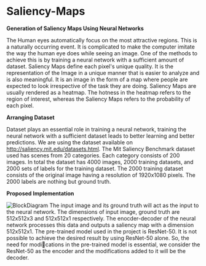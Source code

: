 # Saliency-Maps
**Generation of Saliency Maps Using Neural Networks**

The Human eyes automatically focus on the most attractive regions. This is a naturally
occurring event. It is complicated to make the computer imitate the way the human eye
does while seeing an image. One of the methods to achieve this is by training a neural
network with a sufficient amount of dataset.
Saliency Maps define each pixel's unique quality. It is the representation of the Image in
a unique manner that is easier to analyze and is also meaningful. It is an image in the form of a map where people are expected
to look irrespective of the task they are doing. Saliency Maps are usually rendered as
a heatmap. The hotness in the heatmap refers to the region of interest, whereas the
Saliency Maps refers to the probability of each pixel.


**Arranging Dataset**

Dataset plays an essential role in training a neural network, training the neural network with a sufficient dataset leads to better learning
and better predictions. We are using the dataset available on http://saliency.mit.edu/datasets.html. The Mit Saliency Benchmark dataset used
has scenes from 20 categories. Each category consists of 200 images. In total the dataset
has 4000 images, 2000 training datasets, and 2000 sets of labels for the training dataset.
The 2000 training dataset consists of the original image having a resolution of 1920x1080
pixels. The 2000 labels are nothing but ground truth.

**Proposed Implementation**

![BlockDiagram](https://user-images.githubusercontent.com/63425115/103107126-b7775d00-463b-11eb-85f0-c5936938af5e.JPG)
The input image and its ground truth will act as the input to the neural network. The
dimensions of input image, ground truth are 512x512x3 and 512x512x1 respectively. The
enocder-decoder of the neural network processes this data and outputs a saliency map
with a dimension 512x512x1. The pre-trained model used in the project is ResNet-50. It
is not possible to achieve the desired result by using ResNet-50 alone. So, the need for
modications in the pre-trained model is essential, we consider
the ResNet-50 as the encoder and the modifications added to it will be the decoder.
